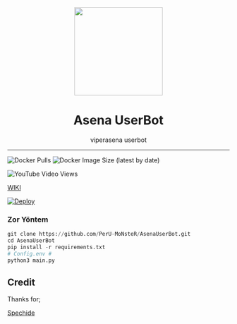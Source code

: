 <div align="center">
  <img src="" width="200" height="200">
  <h1>Asena UserBot</h1>
</div>
<p align="center">
    viperasena userbot
</p>

----
![Docker Pulls](https://img.shields.io/docker/pulls/fusuf/asenauserbot?style=flat-square) ![Docker Image Size (latest by date)](https://img.shields.io/docker/image-size/fusuf/asenauserbot?style=flat-square)


![YouTube Video Views](https://img.shields.io/youtube/views/mUUQ53TYqI0?style=flat-square)



 [WIKI](https://github.com/PerU-MoNsteR/AsenaUserBot/wiki/Kurulum/)

[![Deploy](https://www.herokucdn.com/deploy/button.svg)](https://heroku.com/deploy?template=https://github.com/Quiec/AsenaUserBot)
### Zor Yöntem
```python
git clone https://github.com/PerU-MoNsteR/AsenaUserBot.git
cd AsenaUserBot
pip install -r requirements.txt
# Config.env #
python3 main.py
```


## Credit
Thanks for;

[Spechide](https://github.com/Spechide)
